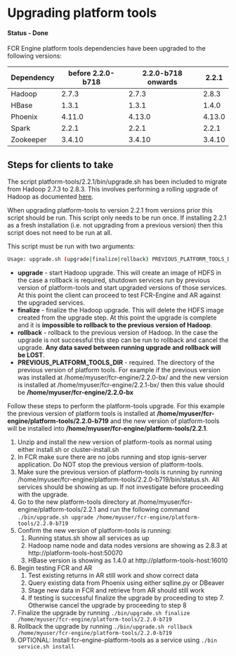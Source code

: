 # Upgrading platform tools
#### Status - Done
FCR Engine platform tools dependencies have been upgraded to the following versions:

| Dependency | before 2.2.0-b718 | 2.2.0-b718 onwards | 2.2.1  |
|------------|-------------------|--------------------|--------|
| Hadoop     | 2.7.3             | 2.7.3              | 2.8.3  |
| HBase      | 1.3.1             | 1.3.1              | 1.4.0  |
| Phoenix    | 4.11.0            | 4.13.0             | 4.13.0 |
| Spark      | 2.2.1             | 2.2.1              | 2.2.1  |
| Zookeeper  | 3.4.10            | 3.4.10             | 3.4.10 |

## Steps for clients to take
The script platform-tools/2.2.1/bin/upgrade.sh has been included to migrate from Hadoop 2.7.3 to 2.8.3. This involves
performing a rolling upgrade of Hadoop as documented [here](https://hadoop.apache.org/docs/r2.8.3/hadoop-project-dist/hadoop-hdfs/HdfsRollingUpgrade.html).

When upgrading platform-tools to version 2.2.1 from versions prior this script should be run. This script only needs to 
be run once. If installing 2.2.1 as a fresh installation (i.e. not upgrading from a previous version) then this script does
 not need to be run at all.
 
This script must be run with two arguments:

```bash
Usage: upgrade.sh (upgrade|finalize|rollback) PREVIOUS_PLATFORM_TOOLS_DIR
```

- **upgrade** - start Hadoop upgrade. This will create an image of HDFS in the case a rollback is required, shutdown services run 
by previous version of platform-tools and start upgraded versions of those services. At this point the client can proceed to 
test FCR-Engine and AR against the upgraded services.
- **finalize** - finalize the Hadoop upgrade. This will delete the HDFS image created from the upgrade step. At this point the 
upgrade is complete and it is **impossible to rollback to the previous version of Hadoop**.
- **rollback** - rollback to the previous version of Hadoop. In the case the upgrade is not successful this step can be run to 
rollback and cancel the upgrade. **Any data saved between running upgrade and rollback will be LOST**.
- **PREVIOUS_PLATFORM_TOOLS_DIR** - required. The directory of the previous version of platform tools. For example if the previous 
version was installed at /home/myuser/fcr-engine/2.2.0-bx/ and the new version is installed at /home/myuser/fcr-engine/2.2.1-bx/ then
this value should be **/home/myuser/fcr-engine/2.2.0-bx**

Follow these steps to perform the platform-tools upgrade. For this example the previous version of platform tools is installed
at **/home/myuser/fcr-engine/platform-tools/2.2.0-b719** and the new version of platform-tools will be installed into **/home/myuser/fcr-engine/platform-tools/2.2.1**.

1. Unzip and install the new version of platform-tools as normal using either install.sh or cluster-install.sh
2. In FCR make sure there are no jobs running and stop ignis-server application. Do NOT stop the previous version of platform-tools.
3. Make sure the previous version of platform-tools is running by running /home/myuser/fcr-engine/platform-tools/2.2.0-b719/bin/status.sh.
All services should be showing as up. If not investigate before proceeding with the upgrade.
4. Go to the new platform-tools directory at /home/myuser/fcr-engine/platform-tools/2.2.1 and run the following
command ```./bin/upgrade.sh upgrade /home/myuser/fcr-engine/platform-tools/2.2.0-b719```
5. Confirm the new version of platform-tools is running:
    1. Running status.sh show all services as up
    2. Hadoop name node and data nodes versions are showing as 2.8.3 at http://platform-tools-host:50070
    3. HBase version is showing as 1.4.0 at http://platform-tools-host:16010
6. Begin testing FCR and AR
    1. Test existing returns in AR still work and show correct data
    2. Query existing data from Phoenix using either sqlline.py or DBeaver
    3. Stage new data in FCR and retrieve from AR should still work
    4. If testing is successful finalize the upgrade by proceeding to step 7. Otherwise cancel the upgrade by proceeding to step 8
7. Finalize the upgrade by running ```./bin/upgrade.sh finalize /home/myuser/fcr-engine/platform-tools/2.2.0-b719```
8. Rollback the upgrade by running ```./bin/upgrade.sh rollback /home/myuser/fcr-engine/platform-tools/2.2.0-b719```
9. OPTIONAL: Install fcr-engine-platform-tools as a service using ```./bin service.sh install```

